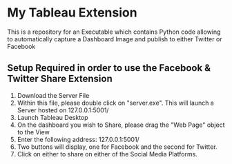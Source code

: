 # My Tableau Extension

This is a repository for an Executable which contains Python code allowing to automatically capture a Dashboard Image and publish to either
Twitter or Facebook


## Setup Required in order to use the Facebook & Twitter Share Extension

1. Download the Server File
2. Within this file, please double click on "server.exe". This will launch a Server hosted on 127.0.0.1:5001/
3. Launch Tableau Desktop
4. On the dashboard you wish to Share, please drag the "Web Page" object to the View
5. Enter the following address: 127.0.0.1:5001/
6. Two buttons will display, one for Facebook and the second for Twitter.
7. Click on either to share on either of the Social Media Platforms.
